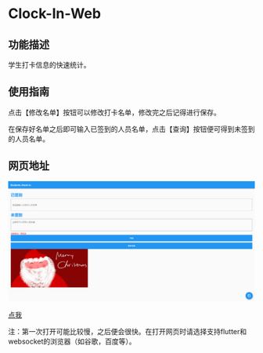 # Clock-In-Web
## 功能描述

学生打卡信息的快速统计。

## 使用指南

点击【修改名单】按钮可以修改打卡名单，修改完之后记得进行保存。

在保存好名单之后即可输入已签到的人员名单，点击【查询】按钮便可得到未签到的人员名单。

## 网页地址

![image-20210221111757216](https://raw.githubusercontent.com/red-fox-yj/MarkDownPic/master/typora/20210221111757.png)

[点我](http://81.69.7.50/#/)

注：第一次打开可能比较慢，之后便会很快。在打开网页时请选择支持flutter和websocket的浏览器（如谷歌，百度等）。